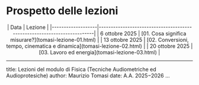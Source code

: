 # Prospetto delle lezioni

<center>
| Data              | Lezione                                                                 |
|-------------------|-------------------------------------------------------------------------|
| 6 ottobre 2025    | [01. Cosa significa misurare?](tomasi-lezione-01.html)                  |
| 13 ottobre 2025   | [02. Conversioni, tempo, cinematica e dinamica](tomasi-lezione-02.html) |
| 20 ottobre 2025   | [03. Lavoro ed energia](tomasi-lezione-03.html)                         |
<!--
| 27 ottobre 2025   | [04. Oscillazioni ed onde](tomasi-lezione-04.html)                      |
| 3 novembre 2025   | [05. Pressione, onde sonore, timbro](tomasi-lezione-05.html)              |
| 11 novembre 2025  | [06. Sovrapposizione, interferenza, onde stazionarie](tomasi-lezione-06.html)                     |
| 18 novembre 2025  | [07. Ampiezza del suono](tomasi-lezione-07.html)       |
| 25 novembre 2025  | [08. L’effetto Doppler](tomasi-lezione-08.html)           |
| 3 dicembre 2025   | [09. Filtraggio](tomasi-lezione-09.html) |
| 16 dicembre 2025  | Compitino finale e correzione                                           |
-->
</center>

---
title: Lezioni del modulo di Fisica (Tecniche Audiometriche ed Audioprotesiche)
author: Maurizio Tomasi
date: A.A. 2025−2026
...
